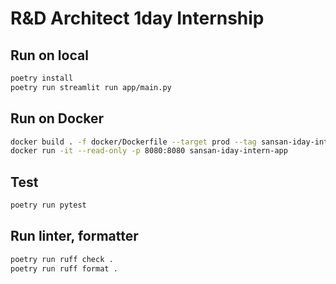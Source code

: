 # R&D Architect 1day Internship

## Run on local

```bash
poetry install
poetry run streamlit run app/main.py
```

## Run on Docker

```bash
docker build . -f docker/Dockerfile --target prod --tag sansan-iday-intern-app
docker run -it --read-only -p 8080:8080 sansan-iday-intern-app
```

## Test

```bash
poetry run pytest
```

## Run linter, formatter

```bash
poetry run ruff check .
poetry run ruff format .
```
